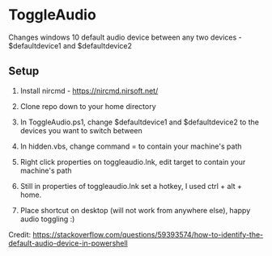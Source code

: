 # ToggleAudio

Changes windows 10 default audio device between any two devices - $defaultdevice1 and $defaultdevice2

## Setup

1. Install nircmd - https://nircmd.nirsoft.net/

2. Clone repo down to your home directory

3. In ToggleAudio.ps1, change $defaultdevice1 and $defaultdevice2 to the devices you want to switch between

4. In hidden.vbs, change command =  to contain your machine's path

5. Right click properties on toggleaudio.lnk, edit target to contain your machine's path 

6. Still in properties of toggleaudio.lnk set a hotkey, I used ctrl + alt + home.

7. Place shortcut on desktop (will not work from anywhere else), happy audio toggling :)

Credit: https://stackoverflow.com/questions/59393574/how-to-identify-the-default-audio-device-in-powershell
